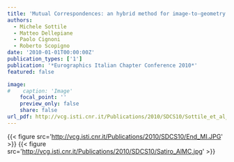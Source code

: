 ```yaml
---
title: 'Mutual Correspondences: an hybrid method for image-to-geometry registration'
authors:
  - Michele Sottile
  - Matteo Dellepiane
  - Paolo Cignoni
  - Roberto Scopigno
date: '2010-01-01T00:00:00Z'
publication_types: ['1']
publication: '*Eurographics Italian Chapter Conference 2010*'
featured: false

image:
#    caption: 'Image'
    focal_point: ''
    preview_only: false
    share: false
url_pdf: http://vcg.isti.cnr.it/Publications/2010/SDCS10/Sottile_et_al_MC.pdf
---
```

{{< figure src='http://vcg.isti.cnr.it/Publications/2010/SDCS10/End_MI.JPG' >}}
{{< figure src='http://vcg.isti.cnr.it/Publications/2010/SDCS10/Satiro_AlMC.jpg' >}}
